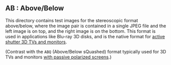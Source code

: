 <!-- AB/README.md -->

## AB : Above/Below ##

This directory contains test images for the stereoscopic format
above/below, where the image pair is contained in a single JPEG file
and the left image is on top, and the right image is on the bottom.
This format is used in applications like Blu-ray 3D disks, and is the
native format for 
[active shutter 3D TVs and monitors](https://en.wikipedia.org/wiki/3D_television#Displaying_technologies).

(Contrast with the `ABQ` (Above/Below sQuashed) format typically used
for 3D TVs and monitors
[with passive polarized screens](https://en.wikipedia.org/wiki/3D_television#Displaying_technologies).)

<!-- EOF: AB/README.md -->
